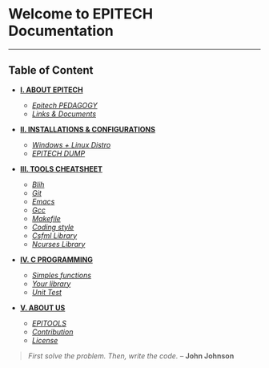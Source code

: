 # Welcome to EPITECH Documentation
***

## Table of Content

* **[I. ABOUT EPITECH](./)**

    - [*Epitech PEDAGOGY*](about_epitech/epitech.md)
    - [*Links & Documents*](about_epitech/links_docs.md)

* **[II. INSTALLATIONS & CONFIGURATIONS](install_config/dual_boot.md)**

    - [*Windows + Linux Distro*](install_config/dual_boot.md)
    - [*EPITECH DUMP*](install_config/dump.md)

* **[III. TOOLS CHEATSHEET](tools_cheatsheet/git.md)**

    - [*Blih*](tools_cheatsheet/blih.md)
    - [*Git*](tools_cheatsheet/git.md)
    - [*Emacs*](tools_cheatsheet/emacs.md)
    - [*Gcc*](tools_cheatsheet/gcc.md)
    - [*Makefile*](tools_cheatsheet/makefile.md)
    - [*Coding style*](tools_cheatsheet/coding_style.md)
    - [*Csfml Library*](tools_cheatsheet/csfml.md)
    - [*Ncurses Library*](tools_cheatsheet/ncurses.md)

* **[IV. C PROGRAMMING](c_programming/functions.md)**

    - [*Simples functions*](c_programming/functions.md)
    - [*Your library*](c_programming/libmy.md)
    - [*Unit Test*](c_programming/unit_test.md)

* **[V. ABOUT US](about_us/epitools.md)**

    - [*EPITOOLS*](about_us/epitools.md)
    - [*Contribution*](about_us/contribution.md)
    - [*License*](about_us/license.md)

> *First solve the problem. Then, write the code.* – **John Johnson**